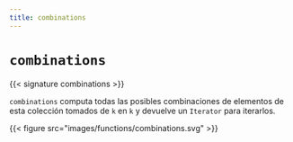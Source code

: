 ```yaml
---
title: combinations
---
```


# `combinations`

{{< signature combinations >}}

`combinations` computa todas las posibles combinaciones de elementos de esta colección tomados de `k` en `k` y devuelve un `Iterator` para iterarlos.

{{< figure src="images/functions/combinations.svg" >}}
